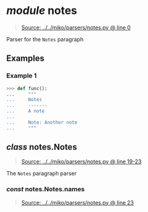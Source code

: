 # *module* **notes**

> [Source: ../../miko/parsers/notes.py @ line 0](../../miko/parsers/notes.py#L0)

Parser for the `Notes` paragraph

## Examples

### Example 1

```python
>>> def func():
...     """
...     Notes
...     -------
...     A note
...
...     Note: Another note
...     """
```

## *class* notes.**Notes**

> [Source: ../../miko/parsers/notes.py @ line 19-23](../../miko/parsers/notes.py#L19-L23)

The `Notes` paragraph parser

### *const* notes.Notes.**names**

> [Source: ../../miko/parsers/notes.py @ line 23](../../miko/parsers/notes.py#L23)
